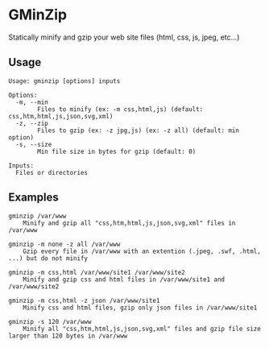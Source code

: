 # GMinZip
Statically minify and gzip your web site files (html, css, js, jpeg, etc...)

## Usage

	Usage: gminzip [options] inputs

	Options:
	  -m, --min
			Files to minify (ex: -m css,html,js) (default: css,htm,html,js,json,svg,xml)
	  -z, --zip
			Files to gzip (ex: -z jpg,js) (ex: -z all) (default: min option)
	  -s, --size 
			Min file size in bytes for gzip (default: 0)

	Inputs:
	  Files or directories

## Examples

	gminzip /var/www
		Minify and gzip all "css,htm,html,js,json,svg,xml" files in /var/www

	gminzip -m none -z all /var/www
		Gzip every file in /var/www with an extention (.jpeg, .swf, .html, ...) but do not minify

	gminzip -m css,html /var/www/site1 /var/www/site2
		Minify and gzip css and html files in /var/www/site1 and /var/www/site2

	gminzip -m css,html -z json /var/www/site1
		Minify css and html files, gzip only json files in /var/www/site1

	gminzip -s 120 /var/www
		Minify all "css,htm,html,js,json,svg,xml" files and gzip file size larger than 120 bytes in /var/www

